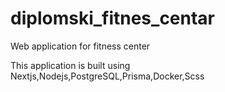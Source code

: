 # diplomski_fitnes_centar
Web application for fitness center 

This application is built using Nextjs,Nodejs,PostgreSQL,Prisma,Docker,Scss
